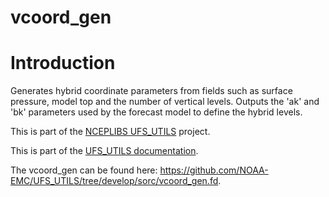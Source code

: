 
# vcoord_gen

# Introduction

Generates hybrid coordinate parameters from fields such as surface
pressure, model top and the number of vertical levels. Outputs the
'ak' and 'bk' parameters used by the forecast model to define the
hybrid levels.

This is part of the [NCEPLIBS
UFS_UTILS](https://github.com/NOAA-EMC/UFS_UTILS) project.

This is part of the <a href="../index.html">UFS_UTILS documentation</a>.

The vcoord_gen can be found here:
https://github.com/NOAA-EMC/UFS_UTILS/tree/develop/sorc/vcoord_gen.fd.

